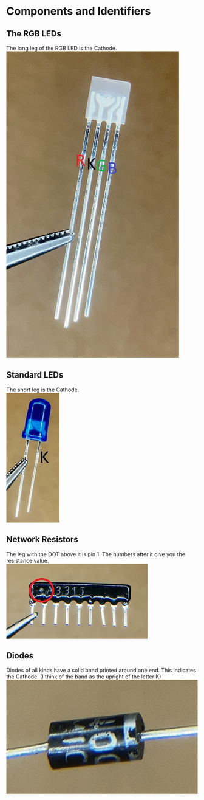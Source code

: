 # Components and Identifiers

## The RGB LEDs
The long leg of the RGB LED is the Cathode.<br>
![RGB LED](pictures/LED_rgb.jpg)<br>

## Standard LEDs
The short leg is the Cathode.<br>
![Standard LEDs](pictures/LED_5mm.jpg)<br>

## Network Resistors
The leg with the DOT above it is pin 1. The numbers after it give you the resistance value.<br>
![EPROM ZIF Socket](pictures/resistor-n_331.jpg)<br>

## Diodes
Diodes of all kinds have a solid band printed around one end. This indicates the Cathode. (I think of the band as the upright of the letter K)<br>
![EPROM ZIF Socket](pictures/diode_400x.jpg)<br>

